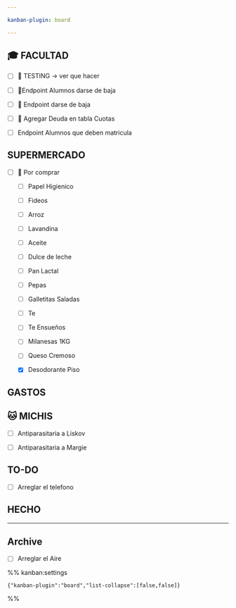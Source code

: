 ```yaml
---

kanban-plugin: board

---
```

## 🎓 FACULTAD

- [ ] 🔺 TESTING ->  ver que hacer
- [ ] 🔺Endpoint Alumnos darse de baja
- [ ] 🔺 Endpoint darse de baja
- [ ] 🔺 Agregar Deuda en tabla Cuotas
- [ ] Endpoint Alumnos que deben matricula


## SUPERMERCADO

- [ ] 🔼 Por comprar
	
	- [ ] Papel Higienico
	- [ ] Fideos
	- [ ] Arroz
	- [ ] Lavandina
	- [ ] Aceite
	- [ ] Dulce de leche
	- [ ] Pan Lactal
	- [ ] Pepas
	- [ ] Galletitas Saladas
	- [ ] Te
	- [ ] Te Ensueños
	- [ ] Milanesas 1KG
	- [ ] Queso Cremoso
	- [x] Desodorante Piso


## GASTOS


## 🐱 MICHIS
- [ ] Antiparasitaria a Liskov
- [ ] Antiparasitaria a Margie


## TO-DO

- [ ] Arreglar el telefono


## HECHO



***

## Archive

- [ ] Arreglar el Aire

%% kanban:settings
```
{"kanban-plugin":"board","list-collapse":[false,false]}
```
%%